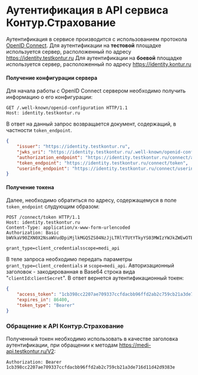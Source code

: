 # Аутентификация в API сервиса Контур.Страхование
Аутентификация в сервисе производится с использованием протокола [OpenID Connect].
Для аутентификации на **тестовой** площадке используется сервер, расположенный по адресу https://identity.testkontur.ru
Для аутентификации на **боевой** площадке используется сервер, расположенный по адресу https://identity.kontur.ru
#### Получение конфигурации сервера
Для начала работы с OpenID Connect сервером необходимо получить информацию о его конфигурации:
```http
GET /.well-known/openid-configuration HTTP/1.1
Host: identity.testkontur.ru
```
В ответ на данный запрос возвращается документ, содержащий, в частности `token_endpoint`.
```json
{
    "issuer": "https://identity.testkontur.ru",
    "jwks_uri": "https://identity.testkontur.ru/.well-known/openid-configuration/jwks",
    "authorization_endpoint": "https://identity.testkontur.ru/connect/authorize",
    "token_endpoint": "https://identity.testkontur.ru/connect/token",
    "userinfo_endpoint": "https://identity.testkontur.ru/connect/userinfo",
}
```
#### Получение токена
Далее, необходимо обратиться по адресу, содержащемуся в поле `token_endpoint` слудующим образом:
```http
POST /connect/token HTTP/1.1
Host: identity.testkontur.ru
Content-Type: application/x-www-form-urlencoded
Authorization: Basic bWVkaV90ZXN0X2NsaWVudDpiMjlkMGQ5ZS04NzJjLTRlYTUtYTkyYS03MWIzYWJkZWEwOTE=

grant_type=client_credentialsscope=medi_api
```
В теле запроса необходимо передать параметры `grant_type=client_credentials` и `scope=medi_api`. Авторизационный заголовок - закодированная в Base64 строка вида "`clientId`:`clientSecret`".
В ответ вернется аутентификационный токен:
```json
{
    "access_token": "1cb398cc2207ae709337ccfdacbb96ffd2ab2c759cb21a3de716d11d42d9383e",
    "expires_in": 86400,
    "token_type": "Bearer"
}
```
### Обращение к API Контур.Страхование
Полученный токен необходимо использовать в качестве заголовка аутентификации, при обращении к методам https://medi-api.testkontur.ru/V2:
```http
Authorization: Bearer 1cb398cc2207ae709337ccfdacbb96ffd2ab2c759cb21a3de716d11d42d9383e
```

   [OpenID Connect]: <https://openid.net/connect/>
